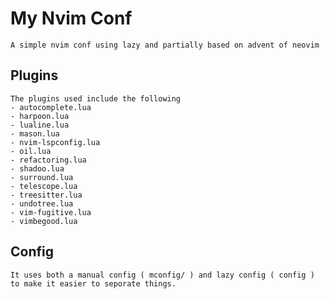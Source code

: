 # My Nvim Conf
    A simple nvim conf using lazy and partially based on advent of neovim

## Plugins
    The plugins used include the following
    - autocomplete.lua
    - harpoon.lua
    - lualine.lua
    - mason.lua
    - nvim-lspconfig.lua
    - oil.lua
    - refactoring.lua
    - shadoo.lua
    - surround.lua
    - telescope.lua
    - treesitter.lua
    - undotree.lua
    - vim-fugitive.lua
    - vimbegood.lua

## Config
    It uses both a manual config ( mconfig/ ) and lazy config ( config ) to make it easier to seporate things. 
